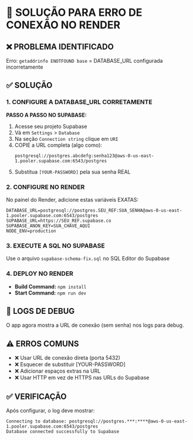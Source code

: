 # 🚀 SOLUÇÃO PARA ERRO DE CONEXÃO NO RENDER

## ❌ PROBLEMA IDENTIFICADO
Erro: `getaddrinfo ENOTFOUND base` = DATABASE_URL configurada incorretamente

## ✅ SOLUÇÃO

### 1. CONFIGURE A DATABASE_URL CORRETAMENTE

**PASSO A PASSO NO SUPABASE:**
1. Acesse seu projeto Supabase
2. Vá em `Settings` > `Database`
3. Na seção `Connection string` clique em `URI`
4. COPIE a URL completa (algo como):
   ```
   postgresql://postgres.abcdefg:senha123@aws-0-us-east-1.pooler.supabase.com:6543/postgres
   ```
5. Substitua `[YOUR-PASSWORD]` pela sua senha REAL

### 2. CONFIGURE NO RENDER
No painel do Render, adicione estas variáveis EXATAS:

```
DATABASE_URL=postgresql://postgres.SEU_REF:SUA_SENHA@aws-0-us-east-1.pooler.supabase.com:6543/postgres
SUPABASE_URL=https://SEU_REF.supabase.co
SUPABASE_ANON_KEY=SUA_CHAVE_AQUI
NODE_ENV=production
```

### 3. EXECUTE A SQL NO SUPABASE
Use o arquivo `supabase-schema-fix.sql` no SQL Editor do Supabase

### 4. DEPLOY NO RENDER
- **Build Command:** `npm install`
- **Start Command:** `npm run dev`

## 🔧 LOGS DE DEBUG
O app agora mostra a URL de conexão (sem senha) nos logs para debug.

## ⚠️ ERROS COMUNS
- ❌ Usar URL de conexão direta (porta 5432)
- ❌ Esquecer de substituir [YOUR-PASSWORD]
- ❌ Adicionar espaços extras na URL
- ❌ Usar HTTP em vez de HTTPS nas URLs do Supabase

## ✅ VERIFICAÇÃO
Após configurar, o log deve mostrar:
```
Connecting to database: postgresql://postgres.***:****@aws-0-us-east-1.pooler.supabase.com:6543/postgres
Database connected successfully to Supabase
```
